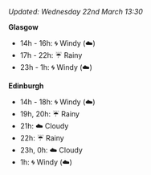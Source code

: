 *Updated: Wednesday 22nd March 13:30*

**Glasgow**

* 14h - 16h: :cyclone: Windy (:cloud:)
* 17h - 22h: :umbrella: Rainy
* 23h - 1h: :cyclone: Windy (:cloud:)

**Edinburgh**

* 14h - 18h: :cyclone: Windy (:cloud:)
* 19h, 20h: :umbrella: Rainy
* 21h: :cloud: Cloudy
* 22h: :umbrella: Rainy
* 23h, 0h: :cloud: Cloudy
* 1h: :cyclone: Windy (:cloud:)
